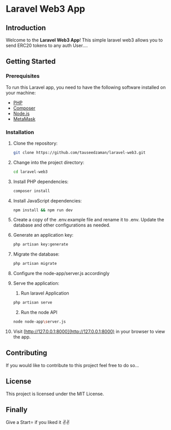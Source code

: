 # Laravel Web3 App

## Introduction
Welcome to the **Laravel Web3 App**! This simple laravel web3 allows you to send ERC20 tokens to any auth User....

## Getting Started

### Prerequisites
To run this Laravel app, you need to have the following software installed on your machine:
- [PHP](https://www.php.net/)
- [Composer](https://getcomposer.org/)
- [Node.js](https://nodejs.org/)
- [MetaMask](https://metamask.io/)

### Installation
1. Clone the repository:
   ```bash
   git clone https://github.com/tauseedzaman/laravel-web3.git
   ```
2. Change into the project directory:
    ```bash
    cd laravel-web3
    ```

3. Install PHP dependencies:
    ```bash
    composer install
    ```
4. Install JavaScript dependencies:
    ```bash
    npm install && npm run dev
    ```
5. Create a copy of the .env.example file and rename it to .env. Update the database and other configurations as needed.
6. Generate an application key:
    ```bash
    php artisan key:generate
    ```
7. Migrate the database:
    ```bash
    php artisan migrate
    ```
8. Configure the node-app/server.js accordingly

9. Serve the application:
    
    1. Run laravel Application
    
    ```bash
    php artisan serve
    ```

    2. Run the node API
    ```bash
    node node-app\server.js
    ```

10. Visit [http://127.0.0.1:8000](http://127.0.0.1:8000) in your browser to view the app.

## Contributing
If you would like to contribute to this project feel free to do so...

## License
This project is licensed under the MIT License.

## Finally
Give a Start⭐ if you liked it ✌✌
